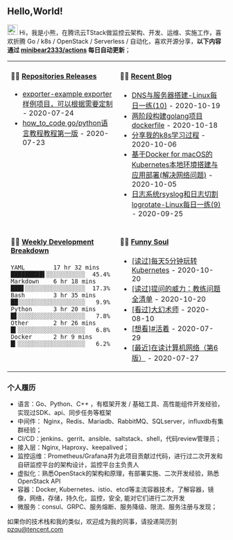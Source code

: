 ## Hello,World!

<img src='https://coding3min.oss-accelerate.aliyuncs.com/2020/07/23/Hi1119.gif' alt='Hi' width="24"/> Hi，我是小熊，在腾讯云TStack做监控云架构、开发、运维、实施工作，喜欢折腾 Go / k8s / OpenStack / Serverless / 自动化，喜欢开源分享，**以下内容通过 <a href="https://github.com/minibear2333/minibear2333/actions" target="_blank">minibear2333/actions</a> 每日自动更新**；

<table>
<tr>
<td valign="top" width="50%">

#### 🏋️‍♀️ <a href="https://github.com/minibear2333/minibear2333/blob/main/releases.md" target="_blank">Repositories Releases</a>

<!-- recent_releases starts -->
* <a href='https://github.com/minibear2333/exporter-example/releases/tag/0.0.1' target='_blank'>exporter-example exporter样例项目，可以根据需要定制</a> - 2020-07-24
* <a href='https://github.com/minibear2333/how_to_code/releases/tag/1.0.0' target='_blank'>how_to_code go/python语言教程教程第一版</a> - 2020-07-23
<!-- recent_releases ends -->

</td>
<td valign="top" width="50%">

#### 🤹‍♀️ <a href="https://coding3min.com" target="_blank">Recent Blog</a>

<!-- blog starts -->
* <a href='https://coding3min.com/1502.html' target='_blank'>DNS与服务器搭建-Linux每日一练(10)</a> - 2020-10-19
* <a href='https://coding3min.com/1524.html' target='_blank'>两阶段构建golang项目dockerfile</a> - 2020-10-18
* <a href='https://coding3min.com/1519.html' target='_blank'>分享我的k8s学习过程</a> - 2020-10-06
* <a href='https://coding3min.com/1511.html' target='_blank'>基于Docker for macOS的Kubernetes本地环境搭建与应用部署(解决网络问题)</a> - 2020-10-05
* <a href='https://coding3min.com/1491.html' target='_blank'>日志系统rsyslog和日志切割logrotate-Linux每日一练(9)</a> - 2020-09-25
<!-- blog ends -->

</td>
</tr>
<tr>
<td valign="top" width="50%">

#### 🏊‍♂️ <a href="https://gist.github.com/minibear2333/900a84827c42c5f77a17ae8e510ed203" target="_blank">Weekly Development Breakdown</a>

<!-- code_time starts -->

```text
YAML        17 hr 32 mins  █████████▌░░░░░░░░░░░  45.4%
Markdown    6 hr 18 mins   ███▋░░░░░░░░░░░░░░░░░  17.3%
Bash        3 hr 35 mins   ██░░░░░░░░░░░░░░░░░░░   9.9%
Python      3 hr 20 mins   █▋░░░░░░░░░░░░░░░░░░░   7.8%
Other       2 hr 26 mins   █▍░░░░░░░░░░░░░░░░░░░   6.8%
Docker      2 hr 9 mins    █▎░░░░░░░░░░░░░░░░░░░   6.2%
```

<!-- code_time ends -->

</td>
<td valign="top" width="50%">

#### 🤾‍♂️ <a href="https://www.douban.com/people/minibear2333/" target="_blank">Funny Soul</a>

<!-- douban starts -->
* <a href='https://book.douban.com/subject/30186113/' target='_blank'>[读过]每天5分钟玩转Kubernetes</a> - 2020-10-20
* <a href='https://book.douban.com/subject/25827011/' target='_blank'>[读过]提问的威力：教练问题全清单</a> - 2020-10-20
* <a href='http://movie.douban.com/subject/35165208/' target='_blank'>[看过]大幻术师</a> - 2020-08-10
* <a href='http://movie.douban.com/subject/34462775/' target='_blank'>[想看]#活着</a> - 2020-07-29
* <a href='https://book.douban.com/subject/26176870/' target='_blank'>[最近]在读计算机网络（第6版）</a> - 2020-07-27
<!-- douban ends -->

</td>
  </tr>
  </table>
  
### 个人履历  

* 语言：Go、Python、C++ ，有框架开发 / 基础工具、高性能组件开发经验，实现过SDK、api、同步任务等框架
* 中间件： Nginx，Redis、Mariadb、RabbitMQ、SQLserver，influxdb有集群经验；
* CI/CD：jenkins、gerrit、ansible、saltstack、shell，代码review管理员；
* 接入层：Nginx, Haproxy、keepalived；
* 监控运维：Prometheus/Grafana并为此项目贡献过代码，进行过二次开发和自研监控平台的架构设计，监控平台主负责人
* 虚拟化：熟悉OpenStack的架构和原理，有部署实施、二次开发经验，熟悉OpenStack API
* 容器：Docker, Kubernetes、istio、etcd等主流容器技术，了解容器，镜像，网络，存储，持久化，监控，安全, 能对它们进行二次开发
* 微服务：consul、GRPC、服务熔断、服务降级、限流、服务注册与发现；

如果你的技术栈和我的类似，欢迎成为我的同事，请投递简历到 pzqu@tencent.com

